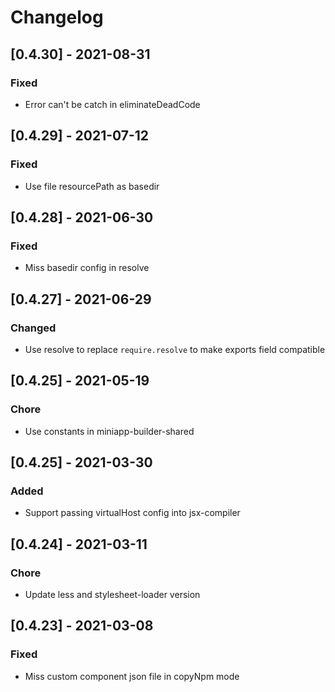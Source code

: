 # Changelog

## [0.4.30] - 2021-08-31

### Fixed

- Error can't be catch in eliminateDeadCode

## [0.4.29] - 2021-07-12

### Fixed

- Use file resourcePath as basedir

## [0.4.28] - 2021-06-30

### Fixed

- Miss basedir config in resolve

## [0.4.27] - 2021-06-29

### Changed

- Use resolve to replace `require.resolve` to make exports field compatible

## [0.4.25] - 2021-05-19

### Chore

- Use constants in miniapp-builder-shared

## [0.4.25] - 2021-03-30

### Added

- Support passing virtualHost config into jsx-compiler
## [0.4.24] - 2021-03-11

### Chore

- Update less and stylesheet-loader version

## [0.4.23] - 2021-03-08

### Fixed

- Miss custom component json file in copyNpm mode

